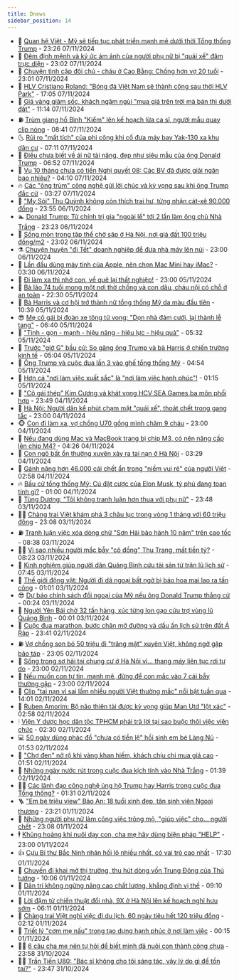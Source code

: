 ```yaml
---
title: Dnews
sidebar_position: 14
---
```


<!-- dantri-dnews:START -->
- 🤠 [Quan hệ Việt - Mỹ sẽ tiếp tục phát triển mạnh mẽ dưới thời Tổng thống Trump](https://dantri.com.vn/the-gioi/quan-he-viet-my-se-tiep-tuc-phat-trien-manh-me-duoi-thoi-tong-thong-trump-20241107193309446.htm) - 23:26 07/11/2024
- 🌈 [Đêm định mệnh và ký ức ám ảnh của người phụ nữ bị &quot;quái xế&quot; đâm trực diện](https://dantri.com.vn/doi-song/dem-dinh-menh-va-ky-uc-am-anh-cua-nguoi-phu-nu-bi-quai-xe-dam-truc-dien-20241106182036326.htm) - 23:02 07/11/2024
- 🐎 [Chuyện tình cặp đôi chú - cháu ở Cao Bằng: Chồng hơn vợ 20 tuổi](https://dantri.com.vn/doi-song/chuyen-tinh-cap-doi-chu-chau-o-cao-bang-chong-hon-vo-20-tuoi-20241104162229333.htm) - 23:01 07/11/2024
- 👹 [HLV Cristiano Roland: &quot;Bóng đá Việt Nam sẽ thành công sau thời HLV Park&quot;](https://dantri.com.vn/the-thao/hlv-cristiano-roland-bong-da-viet-nam-se-thanh-cong-sau-thoi-hlv-park-20241107225906677.htm) - 17:05 07/11/2024
- 🫶 [Giá vàng giảm sốc, khách ngậm ngùi &quot;mua giá trên trời mà bán thì dưới đất&quot;](https://dantri.com.vn/kinh-doanh/gia-vang-giam-soc-khach-ngam-ngui-mua-gia-tren-troi-ma-ban-thi-duoi-dat-20241107174516436.htm) - 11:14 07/11/2024
- ⛽️ [Trùm giang hồ Bình &quot;Kiểm&quot; lên kế hoạch lừa ca sĩ, người mẫu quay clip nóng](https://dantri.com.vn/phap-luat/trum-giang-ho-binh-kiem-len-ke-hoach-lua-ca-si-nguoi-mau-quay-clip-nong-20241107152650799.htm) - 08:41 07/11/2024
- 🌜 [Rủi ro &quot;mất tích&quot; của phi công khi cố đưa máy bay Yak-130 xa khu dân cư](https://dantri.com.vn/xa-hoi/rui-ro-mat-tich-cua-phi-cong-khi-co-dua-may-bay-yak-130-xa-khu-dan-cu-20241107113731208.htm) - 07:11 07/11/2024
- 💪 [Điều chưa biết về ái nữ tài năng, đẹp như siêu mẫu của ông Donald Trump](https://dantri.com.vn/giai-tri/dieu-chua-biet-ve-ai-nu-tai-nang-dep-nhu-sieu-mau-cua-ong-donald-trump-20241107123105991.htm) - 06:52 07/11/2024
- 🎊 [Vụ 10 tháng chưa có tiền Nghị quyết 08: Các BV đã được giải ngân bao nhiêu?](https://dantri.com.vn/suc-khoe/vu-10-thang-chua-co-tien-nghi-quyet-08-cac-bv-da-duoc-giai-ngan-bao-nhieu-20241107104848502.htm) - 04:10 07/11/2024
- 🔥 [Các &quot;ông trùm&quot; công nghệ gửi lời chúc và kỳ vọng sau khi ông Trump đắc cử](https://dantri.com.vn/suc-manh-so/cac-ong-trum-cong-nghe-gui-loi-chuc-va-ky-vong-sau-khi-ong-trump-dac-cu-20241107085354658.htm) - 03:27 07/11/2024
- 👀 [&quot;My Sói&quot; Thu Quỳnh không còn thích trai hư, từng nhận cát-xê 90.000 đồng](https://dantri.com.vn/giai-tri/my-soi-thu-quynh-khong-con-thich-trai-hu-tung-nhan-cat-xe-90000-dong-20241107012801372.htm) - 23:55 06/11/2024
- 🏊 [Donald Trump: Từ chính trị gia &quot;ngoài lề&quot; tới 2 lần làm ông chủ Nhà Trắng](https://dantri.com.vn/the-gioi/donald-trump-tu-chinh-tri-gia-ngoai-le-toi-2-lan-lam-ong-chu-nha-trang-20241106202555034.htm) - 23:23 06/11/2024
- 🥸 [Sống mòn trong tập thể chờ sập ở Hà Nội, nơi giá đất 100 triệu đồng/m2](https://dantri.com.vn/doi-song/song-mon-trong-tap-the-cho-sap-o-ha-noi-noi-gia-dat-100-trieu-dongm2-20241031190047099.htm) - 23:02 06/11/2024
- ⚗️ [Chuyện huyện &quot;đi Tết&quot; doanh nghiệp để đưa nhà máy lên núi](https://dantri.com.vn/lao-dong-viec-lam/chuyen-huyen-di-tet-doanh-nghiep-de-dua-nha-may-len-nui-20241101174753543.htm) - 23:00 06/11/2024
- 🐲 [Lần đầu dùng máy tính của Apple, nên chọn Mac Mini hay iMac?](https://dantri.com.vn/suc-manh-so/lan-dau-dung-may-tinh-cua-apple-nen-chon-mac-mini-hay-imac-20241106003935410.htm) - 03:30 06/11/2024
- 🌁 [Đi làm xa thì nhớ con, về quê lại thất nghiệp!](https://dantri.com.vn/lao-dong-viec-lam/di-lam-xa-thi-nho-con-ve-que-lai-that-nghiep-20241101162308644.htm) - 23:00 05/11/2024
- 🧐 [Bà lão 74 tuổi mong một nơi thờ chồng và con dâu, cháu nội có chỗ ở an toàn](https://dantri.com.vn/tam-long-nhan-ai/ba-lao-74-tuoi-mong-mot-noi-tho-chong-va-con-dau-chau-noi-co-cho-o-an-toan-20241104154431471.htm) - 22:30 05/11/2024
- 👹 [Bà Harris và cơ hội trở thành nữ tổng thống Mỹ da màu đầu tiên](https://dantri.com.vn/the-gioi/ba-harris-va-co-hoi-tro-thanh-nu-tong-thong-my-da-mau-dau-tien-20241104163422556.htm) - 10:39 05/11/2024
- 😎 [Mẹ cô gái bị đoàn xe tông tử vong: &quot;Dọn nhà đám cưới, lại thành lễ tang&quot;](https://dantri.com.vn/doi-song/me-co-gai-bi-doan-xe-tong-tu-vong-don-nha-dam-cuoi-lai-thanh-le-tang-20241105134026814.htm) - 06:40 05/11/2024
- 🤭 [&quot;Tinh - gọn - mạnh - hiệu năng - hiệu lực - hiệu quả&quot;](https://dantri.com.vn/xa-hoi/tinh-gon-manh-hieu-nang-hieu-luc-hieu-qua-20241105120411902.htm) - 05:32 05/11/2024
- 🦣 [Trước &quot;giờ G&quot; bầu cử: So găng ông Trump và bà Harris ở chiến trường kinh tế](https://dantri.com.vn/kinh-doanh/truoc-gio-g-bau-cu-so-gang-ong-trump-va-ba-harris-o-chien-truong-kinh-te-20241104151929713.htm) - 05:04 05/11/2024
- 🙉 [Ông Trump và cuộc đua lần 3 vào ghế tổng thống Mỹ](https://dantri.com.vn/the-gioi/ong-trump-va-cuoc-dua-lan-3-vao-ghe-tong-thong-my-20241102163456672.htm) - 04:54 05/11/2024
- 🗽 [Hơn cả &quot;nơi làm việc xuất sắc&quot; là &quot;nơi làm việc hạnh phúc&quot;!](https://dantri.com.vn/lao-dong-viec-lam/hon-ca-noi-lam-viec-xuat-sac-la-noi-lam-viec-hanh-phuc-20241104143038353.htm) - 01:15 05/11/2024
- 🐻 [&quot;Cô gái thép&quot; Kim Cương và khát vọng HCV SEA Games ba môn phối hợp](https://dantri.com.vn/the-thao/co-gai-thep-kim-cuong-va-khat-vong-hcv-sea-games-ba-mon-phoi-hop-20241104220754403.htm) - 23:49 04/11/2024
- 🫣 [Hà Nội: Người dân kể phút chạm mặt &quot;quái xế&quot;, thoát chết trong gang tấc](https://dantri.com.vn/doi-song/ha-noi-nguoi-dan-ke-phut-cham-mat-quai-xe-thoat-chet-trong-gang-tac-20241104214807626.htm) - 23:00 04/11/2024
- 🐵 [Con đi làm xa, vợ chồng U70 gồng mình chăm 9 cháu](https://dantri.com.vn/lao-dong-viec-lam/con-di-lam-xa-vo-chong-u70-gong-minh-cham-9-chau-20241024183119002.htm) - 23:00 04/11/2024
- 🥷 [Nếu đang dùng Mac và MacBook trang bị chip M3, có nên nâng cấp lên chip M4?](https://dantri.com.vn/suc-manh-so/neu-dang-dung-mac-va-macbook-trang-bi-chip-m3-co-nen-nang-cap-len-chip-m4-20241104103253813.htm) - 04:26 04/11/2024
- 🐻 [Con ngõ bất ổn thường xuyên xảy ra tai nạn ở Hà Nội](https://dantri.com.vn/doi-song/con-ngo-bat-on-thuong-xuyen-xay-ra-tai-nan-o-ha-noi-20241104102902475.htm) - 03:29 04/11/2024
- 🥸 [Gánh nặng hơn 46.000 cái chết ẩn trong &quot;niềm vui rẻ&quot; của người Việt](https://dantri.com.vn/suc-khoe/ganh-nang-hon-46000-cai-chet-an-trong-niem-vui-re-cua-nguoi-viet-20241022133512886.htm) - 02:58 04/11/2024
- 🔥 [Bầu cử tổng thống Mỹ: Cú đặt cược của Elon Musk, tỷ phú đang toan tính gì?](https://dantri.com.vn/kinh-doanh/bau-cu-tong-thong-my-cu-dat-cuoc-cua-elon-musk-ty-phu-dang-toan-tinh-gi-20241028154951548.htm) - 01:00 04/11/2024
- 🥰 [Tùng Dương: &quot;Tôi không tranh luận hơn thua với phụ nữ&quot;](https://dantri.com.vn/giai-tri/tung-duong-toi-khong-tranh-luan-hon-thua-voi-phu-nu-20241104034031135.htm) - 23:48 03/11/2024
- 👨‍🏫 [Chàng trai Việt khám phá 3 châu lục trong vòng 1 tháng với 60 triệu đồng](https://dantri.com.vn/du-lich/chang-trai-viet-kham-pha-3-chau-luc-trong-vong-1-thang-voi-60-trieu-dong-20241101115259194.htm) - 23:08 03/11/2024
- ⛽️ [Tranh luận việc xóa dòng chữ &quot;Sơn Hải bảo hành 10 năm&quot; trên cao tốc](https://dantri.com.vn/xa-hoi/tranh-luan-viec-xoa-dong-chu-son-hai-bao-hanh-10-nam-tren-cao-toc-20241103151529668.htm) - 08:38 03/11/2024
- 🧑‍💻 [Vì sao nhiều người mắc bẫy &quot;cô đồng&quot; Thu Trang, mất tiền tỷ?](https://dantri.com.vn/phap-luat/vi-sao-nhieu-nguoi-mac-bay-co-dong-thu-trang-mat-tien-ty-20241101174522948.htm) - 08:23 03/11/2024
- 💪 [Kinh nghiệm giúp người dân Quảng Bình cứu tài sản từ trận lũ lịch sử](https://dantri.com.vn/xa-hoi/kinh-nghiem-giup-nguoi-dan-quang-binh-cuu-tai-san-tu-tran-lu-lich-su-20241103112215527.htm) - 07:45 03/11/2024
- 🔭 [Thế giới động vật: Người đi dã ngoại bất ngờ bị báo hoa mai lao ra tấn công](https://dantri.com.vn/khoa-hoc-cong-nghe/the-gioi-dong-vat-nguoi-di-da-ngoai-bat-ngo-bi-bao-hoa-mai-lao-ra-tan-cong-20241103012405138.htm) - 01:01 03/11/2024
- 😎 [Dự báo chính sách đối ngoại của Mỹ nếu ông Donald Trump thắng cử](https://dantri.com.vn/the-gioi/du-bao-chinh-sach-doi-ngoai-cua-my-neu-ong-donald-trump-thang-cu-20241102231352126.htm) - 00:24 03/11/2024
- 🦩 [Người Yên Bái chở 32 tấn hàng, xúc từng lon gạo cứu trợ vùng lũ Quảng Bình](https://dantri.com.vn/doi-song/nguoi-yen-bai-cho-32-tan-hang-xuc-tung-lon-gao-cuu-tro-vung-lu-quang-binh-20241103000214695.htm) - 00:01 03/11/2024
- 🐻 [Cuộc đua marathon, bước chân mở đường và dấu ấn lịch sử trên đất Ả Rập](https://dantri.com.vn/xa-hoi/cuoc-dua-marathon-buoc-chan-mo-duong-va-dau-an-lich-su-tren-dat-a-rap-20241102180721984.htm) - 23:41 02/11/2024
- ⛽️ [Vợ chồng son bỏ 50 triệu đi &quot;trăng mật&quot; xuyên Việt, không ngờ gặp bão táp](https://dantri.com.vn/du-lich/vo-chong-son-bo-50-trieu-di-trang-mat-xuyen-viet-khong-ngo-gap-bao-tap-20241101224220585.htm) - 23:05 02/11/2024
- 📝 [Sống trong sợ hãi tại chung cư ở Hà Nội vì... thang máy liên tục rơi tự do](https://dantri.com.vn/doi-song/song-trong-so-hai-tai-chung-cu-o-ha-noi-vi-thang-may-lien-tuc-roi-tu-do-20241102233012592.htm) - 23:00 02/11/2024
- 💯 [Nếu muốn con tự tin, mạnh mẽ, đừng để con mắc vào 7 cái bẫy thường gặp](https://dantri.com.vn/giao-duc/neu-muon-con-tu-tin-manh-me-dung-de-con-mac-vao-7-cai-bay-thuong-gap-20241028110053373.htm) - 23:00 02/11/2024
- 🤠 [Clip &quot;tai nạn vì sai lầm nhiều người Việt thường mắc&quot; nổi bật tuần qua](https://dantri.com.vn/suc-manh-so/clip-tai-nan-vi-sai-lam-nhieu-nguoi-viet-thuong-mac-noi-bat-tuan-qua-20241102134853076.htm) - 14:01 02/11/2024
- 🧐 [Ruben Amorim: Bộ não thiên tài được kỳ vọng giúp Man Utd &quot;lột xác&quot;](https://dantri.com.vn/the-thao/ruben-amorim-bo-nao-thien-tai-duoc-ky-vong-giup-man-utd-lot-xac-20241101035422503.htm) - 02:58 02/11/2024
- 🕯 [Viện Y dược học dân tộc TPHCM phải trả lời tại sao buộc thôi việc viên chức](https://dantri.com.vn/suc-khoe/vien-y-duoc-hoc-dan-toc-tphcm-phai-tra-loi-tai-sao-buoc-thoi-viec-vien-chuc-20241101094104492.htm) - 02:30 02/11/2024
- 💻 [50 ngày dùng phác đồ &quot;chưa có tiền lệ&quot; hồi sinh em bé Làng Nủ](https://dantri.com.vn/suc-khoe/50-ngay-dung-phac-do-chua-co-tien-le-hoi-sinh-em-be-lang-nu-20241102074912635.htm) - 01:53 02/11/2024
- 🌋 [&quot;Chợ đen&quot; nở rộ khi vàng khan hiếm, khách chịu chi mua giá cao](https://dantri.com.vn/kinh-doanh/cho-den-no-ro-khi-vang-khan-hiem-khach-chiu-chi-mua-gia-cao-20241101172901981.htm) - 01:51 02/11/2024
- 🤖 [Những ngày nước rút trong cuộc đua kịch tính vào Nhà Trắng](https://dantri.com.vn/the-gioi/nhung-ngay-nuoc-rut-trong-cuoc-dua-kich-tinh-vao-nha-trang-20241031205243041.htm) - 01:39 02/11/2024
- 🧑‍💻 [Các lãnh đạo công nghệ ủng hộ Trump hay Harris trong cuộc đua Tổng thống?](https://dantri.com.vn/suc-manh-so/cac-lanh-dao-cong-nghe-ung-ho-trump-hay-harris-trong-cuoc-dua-tong-thong-20241102022901146.htm) - 01:31 02/11/2024
- 🪜 [&quot;Em bé triệu view&quot; Bảo An: 18 tuổi xinh đẹp, tân sinh viên Ngoại thương](https://dantri.com.vn/giai-tri/em-be-trieu-view-bao-an-18-tuoi-xinh-dep-tan-sinh-vien-ngoai-thuong-20241101105146247.htm) - 23:21 01/11/2024
- 🚀 [Những người phụ nữ làm công việc trông mộ, &quot;giúp việc&quot; cho... người chết](https://dantri.com.vn/doi-song/nhung-nguoi-phu-nu-lam-cong-viec-trong-mo-giup-viec-cho-nguoi-chet-20241101112808958.htm) - 23:08 01/11/2024
- 🕴 [Khủng hoảng khi nuôi dạy con, cha mẹ hãy dùng biện pháp &quot;HELP&quot;](https://dantri.com.vn/giao-duc/khung-hoang-khi-nuoi-day-con-cha-me-hay-dung-bien-phap-help-20241101091838610.htm) - 23:00 01/11/2024
- 👍 [Cựu Bí thư Bắc Ninh nhận hối lộ nhiều nhất, có vai trò cao nhất](https://dantri.com.vn/phap-luat/cuu-bi-thu-bac-ninh-nhan-hoi-lo-nhieu-nhat-co-vai-tro-cao-nhat-20241101222613657.htm) - 17:30 01/11/2024
- 🥳 [Chuyến đi khai mở thị trường, thu hút dòng vốn Trung Đông của Thủ tướng](https://dantri.com.vn/xa-hoi/chuyen-di-khai-mo-thi-truong-thu-hut-dong-von-trung-dong-cua-thu-tuong-20241101124242880.htm) - 10:06 01/11/2024
- 🥳 [Dân trí không ngừng nâng cao chất lượng, khẳng định vị thế](https://dantri.com.vn/xa-hoi/dan-tri-khong-ngung-nang-cao-chat-luong-khang-dinh-vi-the-20241101160420664.htm) - 09:10 01/11/2024
- 🦩 [Lời đậm từ chiến thuật đổi nhà, 9X ở Hà Nội lên kế hoạch nghỉ hưu sớm](https://dantri.com.vn/doi-song/loi-dam-tu-chien-thuat-doi-nha-9x-o-ha-noi-len-ke-hoach-nghi-huu-som-20241030170022039.htm) - 06:11 01/11/2024
- 🗽 [Chàng trai Việt nghỉ việc đi du lịch, 60 ngày tiêu hết 120 triệu đồng](https://dantri.com.vn/du-lich/chang-trai-viet-nghi-viec-di-du-lich-60-ngay-tieu-het-120-trieu-dong-20241031101528716.htm) - 02:12 01/11/2024
- 🤖 [Triết lý &quot;cơm mẹ nấu&quot; trong tạo dựng hạnh phúc ở nơi làm việc](https://dantri.com.vn/lao-dong-viec-lam/triet-ly-com-me-nau-trong-tao-dung-hanh-phuc-o-noi-lam-viec-20241030224436682.htm) - 00:15 01/11/2024
- 🧑‍🏫 [6 câu cha mẹ nên tự hỏi để biết mình đã nuôi con thành công chưa](https://dantri.com.vn/giao-duc/6-cau-cha-me-nen-tu-hoi-de-biet-minh-da-nuoi-con-thanh-cong-chua-20241028175518717.htm) - 23:58 31/10/2024
- 👨‍🏫 [Trần Tiến U80: &quot;Bác sĩ không cho tôi sáng tác, vậy lý do gì để tồn tại?&quot;](https://dantri.com.vn/giai-tri/tran-tien-u80-bac-si-khong-cho-toi-sang-tac-vay-ly-do-gi-de-ton-tai-20241020180009071.htm) - 23:47 31/10/2024<!-- dantri-dnews:END -->
